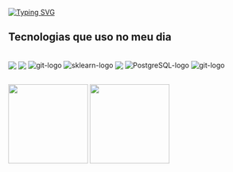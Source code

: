 [![Typing SVG](https://readme-typing-svg.demolab.com?font=Play&vCenter=true&left=true&size=50&pause=1000&color=C8F713&width=1000&height=65&lines=Ol%C3%A1+%2C+eu+me+chamo+Pierre+;Seja+Bem-Vindo+!+👋)](https://git.io/typing-svg)

</div>

## Tecnologias que uso no meu dia
<div align="left"> <br>
  <img align="center" alt-"phtyon-logo" src="https://img.shields.io/badge/Python-FFD43B?style=for-the-badge&logo=python&logoColor=blue"/>
  <img align="center" alt-"pandas-logo" src="https://img.shields.io/badge/Pandas-2C2D72?style=for-the-badge&logo=pandas&logoColor=white"/>
  <img align="center" alt="git-logo" src="https://img.shields.io/badge/numpy-%23013243.svg?style=for-the-badge&logo=numpy&logoColor=white"/>
  <img align="center" alt="sklearn-logo" src="https://img.shields.io/badge/scikit_learn-F7931E?style=for-the-badge&logo=scikit-learn&logoColor=white"/>
  <img align="center" alt-"mongodb-logo" src="https://img.shields.io/badge/MongoDB-4EA94B?style=for-the-badge&logo=mongodb&logoColor=white"/>
  <img align="center" alt="PostgreSQL-logo" src="https://img.shields.io/badge/PostgreSQL-316192?style=for-the-badge&logo=postgresql&logoColor=white"/>
  <img align="center" alt="git-logo" src="https://img.shields.io/badge/GIT-E44C30?style=for-the-badge&logo=git&logoColor=white"/>
  


</div>

## 

<div align="left">
  <img height="160em" src="https://github-readme-stats-pi-liard.vercel.app/api?username=PierreOF&show_icons=true&theme=merko&bg_color=000000"/>
  <img height="160em" src="https://github-readme-stats-pi-liard.vercel.app/api/top-langs/?username=PierreOF&layout=compact&show_icons=true&theme=merko&bg_color=000000"/>
</div>
